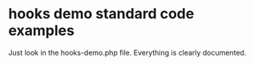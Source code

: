 # hooks demo standard code examples

Just look in the hooks-demo.php file. Everything is clearly documented.